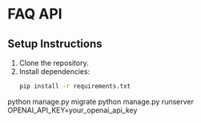 # FAQ API

## Setup Instructions
1. Clone the repository.
2. Install dependencies:
   ```bash
   pip install -r requirements.txt
python manage.py migrate
python manage.py runserver
OPENAI_API_KEY=your_openai_api_key

